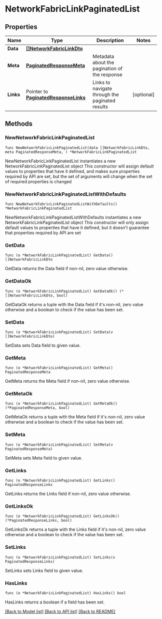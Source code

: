 # NetworkFabricLinkPaginatedList

## Properties

Name | Type | Description | Notes
------------ | ------------- | ------------- | -------------
**Data** | [**[]NetworkFabricLinkDto**](NetworkFabricLinkDto.md) |  | 
**Meta** | [**PaginatedResponseMeta**](PaginatedResponseMeta.md) | Metadata about the pagination of the response | 
**Links** | Pointer to [**PaginatedResponseLinks**](PaginatedResponseLinks.md) | Links to navigate through the paginated results | [optional] 

## Methods

### NewNetworkFabricLinkPaginatedList

`func NewNetworkFabricLinkPaginatedList(data []NetworkFabricLinkDto, meta PaginatedResponseMeta, ) *NetworkFabricLinkPaginatedList`

NewNetworkFabricLinkPaginatedList instantiates a new NetworkFabricLinkPaginatedList object
This constructor will assign default values to properties that have it defined,
and makes sure properties required by API are set, but the set of arguments
will change when the set of required properties is changed

### NewNetworkFabricLinkPaginatedListWithDefaults

`func NewNetworkFabricLinkPaginatedListWithDefaults() *NetworkFabricLinkPaginatedList`

NewNetworkFabricLinkPaginatedListWithDefaults instantiates a new NetworkFabricLinkPaginatedList object
This constructor will only assign default values to properties that have it defined,
but it doesn't guarantee that properties required by API are set

### GetData

`func (o *NetworkFabricLinkPaginatedList) GetData() []NetworkFabricLinkDto`

GetData returns the Data field if non-nil, zero value otherwise.

### GetDataOk

`func (o *NetworkFabricLinkPaginatedList) GetDataOk() (*[]NetworkFabricLinkDto, bool)`

GetDataOk returns a tuple with the Data field if it's non-nil, zero value otherwise
and a boolean to check if the value has been set.

### SetData

`func (o *NetworkFabricLinkPaginatedList) SetData(v []NetworkFabricLinkDto)`

SetData sets Data field to given value.


### GetMeta

`func (o *NetworkFabricLinkPaginatedList) GetMeta() PaginatedResponseMeta`

GetMeta returns the Meta field if non-nil, zero value otherwise.

### GetMetaOk

`func (o *NetworkFabricLinkPaginatedList) GetMetaOk() (*PaginatedResponseMeta, bool)`

GetMetaOk returns a tuple with the Meta field if it's non-nil, zero value otherwise
and a boolean to check if the value has been set.

### SetMeta

`func (o *NetworkFabricLinkPaginatedList) SetMeta(v PaginatedResponseMeta)`

SetMeta sets Meta field to given value.


### GetLinks

`func (o *NetworkFabricLinkPaginatedList) GetLinks() PaginatedResponseLinks`

GetLinks returns the Links field if non-nil, zero value otherwise.

### GetLinksOk

`func (o *NetworkFabricLinkPaginatedList) GetLinksOk() (*PaginatedResponseLinks, bool)`

GetLinksOk returns a tuple with the Links field if it's non-nil, zero value otherwise
and a boolean to check if the value has been set.

### SetLinks

`func (o *NetworkFabricLinkPaginatedList) SetLinks(v PaginatedResponseLinks)`

SetLinks sets Links field to given value.

### HasLinks

`func (o *NetworkFabricLinkPaginatedList) HasLinks() bool`

HasLinks returns a boolean if a field has been set.


[[Back to Model list]](../README.md#documentation-for-models) [[Back to API list]](../README.md#documentation-for-api-endpoints) [[Back to README]](../README.md)


